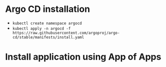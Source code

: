 # Argo CD installation
- `kubectl create namespace argocd`
- `kubectl apply -n argocd -f https://raw.githubusercontent.com/argoproj/argo-cd/stable/manifests/install.yaml`

# Install application using App of Apps

